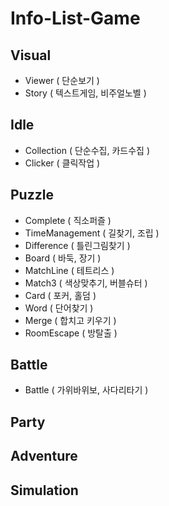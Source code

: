 # Info-List-Game

## Visual
- Viewer ( 단순보기 )
- Story ( 텍스트게임, 비주얼노벨 )

## Idle
- Collection ( 단순수집, 카드수집 )
- Clicker ( 클릭작업 )

## Puzzle
- Complete ( 직소퍼즐 )
- TimeManagement ( 길찾기, 조립 )
- Difference ( 틀린그림찾기 )
- Board ( 바둑, 장기 )
- MatchLine ( 테트리스 )
- Match3 ( 색상맞추기, 버블슈터 )
- Card ( 포커, 홀덤 )
- Word ( 단어찾기 )
- Merge ( 합치고 키우기 )
- RoomEscape ( 방탈출 )

## Battle
- Battle ( 가위바위보, 사다리타기 )

## Party

## Adventure

## Simulation

##

